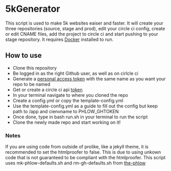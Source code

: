 # 5kGenerator
This script is used to make 5k websites eaiser and faster.
It will create your three repositories (source, stage and prod), edit your circle ci config, create or edit CNAME files, add the project to circle ci and start pushing to your stage repository.
It requires [Docker](https://www.docker.com/) installed to run.

## How to use
 - Clone this repository
 - Be logged in as the right Github user, as well as on cirlcle ci
 - Generate a [personal access token](https://github.com/settings/tokens) with the same name as you want your repo to be named
 - Get or create a circle ci api [token](https://circleci.com/account/api)
 - In your terminal navigate to where you cloned the repo
 - Create a config.yml or copy the template-config.yml
 - Use the template-config.yml as a guide to fill out the config but keep path to /app and cienvname to PHLOW_GHTOKEN
 - Once done, type in bash run.sh in your terminal to run the script
 - Clone the newly made repo and start working on it!
 
### Notes
If you are using code from outside of prolike, like a jekyll theme, it is recommended to set the htmlproofer to false. This is due to using unkown code that is not guaranteed to be compliant with the htmlproofer.
This script uses mk-phlow-defaults.sh and rm-gh-defaults.sh from [the-phlow](https://github.com/lakruzz/the-phlow)
